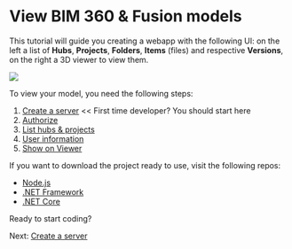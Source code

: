 # View BIM 360 & Fusion models

This tutorial will guide you creating a webapp with the following UI: on the left a list of **Hubs**, **Projects**, **Folders**, **Items** (files) and respective **Versions**, on the right a 3D viewer to view them.

![](_media/tutorials/run_sample_viewhubmodels.gif)

To view your model, you need the following steps:

1. [Create a server](environment/setup/3legged) << First time developer? You should start here
2. [Authorize](oauth/3legged/)
3. [List hubs & projects](datamanagement/hubs/readme)
4. [User information](oauth/user/readme)
5. [Show on Viewer](viewer/3legged/readme)


If you want to download the project ready to use, visit the following repos:

- [Node.js](https://github.com/Autodesk-Forge/learn.forge.viewhubmodels/tree/nodejs)
- [.NET Framework](https://github.com/Autodesk-Forge/learn.forge.viewhubmodels/tree/net)
- [.NET Core](https://github.com/Autodesk-Forge/learn.forge.viewhubmodels/tree/netcore)

Ready to start coding?

Next: [Create a server](environment/setup/3legged)